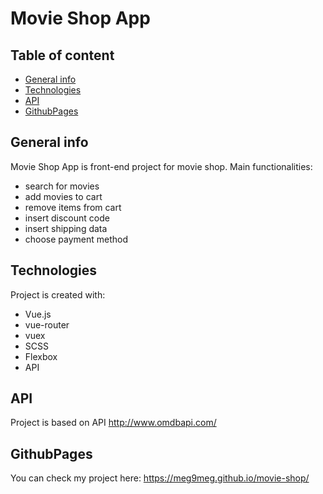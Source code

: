 # Movie Shop App

## Table of content
* [General info](#general-info)
* [Technologies](#technologies)
* [API](#api)
* [GithubPages](#githubpages)

## General info

Movie Shop App is front-end project for movie shop. 
Main functionalities:
* search for movies
* add movies to cart
* remove items from cart
* insert discount code
* insert shipping data
* choose payment method

## Technologies
Project is created with:
* Vue.js
* vue-router
* vuex
* SCSS
* Flexbox
* API

## API

Project is based on API http://www.omdbapi.com/

## GithubPages

You can check my project here: https://meg9meg.github.io/movie-shop/
